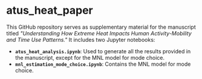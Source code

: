 # atus_heat_paper
This GitHub repository serves as supplementary material for the manuscript titled *"Understanding How Extreme Heat Impacts Human Activity-Mobility and Time Use Patterns."* It includes two Jupyter notebooks:

- **`atus_heat_analysis.ipynb`**: Used to generate all the results provided in the manuscript, except for the MNL model for mode choice.
- **`mnl_estimation_mode_choice.ipynb`**: Contains the MNL model for mode choice.


